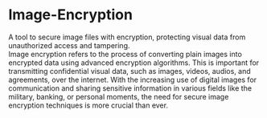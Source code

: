 # Image-Encryption
A tool to secure image files with encryption, protecting visual data from unauthorized access and tampering. 
<br>
Image encryption refers to the process of converting plain images into encrypted data using advanced encryption algorithms. This is important for transmitting confidential visual data, such as images, videos, audios, and agreements, over the internet. With the increasing use of digital images for communication and sharing sensitive information in various fields like the military, banking, or personal moments, the need for secure image encryption techniques is more crucial than ever.
<br>
